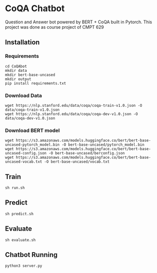 # CoQA Chatbot
Question and Answer bot powered by BERT + CoQA built in Pytorch. This project was done as course project of CMPT 629 

## Installation
### Requirements
	cd CoQAbot
	mkdir data
	mkdir bert-base-uncased
	mkdir output
	pip install requirements.txt

### Download Data
	wget https://nlp.stanford.edu/data/coqa/coqa-train-v1.0.json -O data/coqa-train-v1.0.json 
	wget https://nlp.stanford.edu/data/coqa/coqa-dev-v1.0.json -O data/coqa-dev-v1.0.json 
### Download BERT model
	wget https://s3.amazonaws.com/models.huggingface.co/bert/bert-base-uncased-pytorch_model.bin -O bert-base-uncased/pytorch_model.bin
	wget https://s3.amazonaws.com/models.huggingface.co/bert/bert-base-uncased-config.json -O bert-base-uncased/berconfig.json
	wget https://s3.amazonaws.com/models.huggingface.co/bert/bert-base-uncased-vocab.txt -O bert-base-uncased/vocab.txt
## Train
	sh run.sh
## Predict 
	sh predict.sh
## Evaluate
	sh evaluate.sh
## Chatbot Running
	python3 server.py

